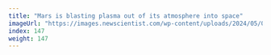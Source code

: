 ```yaml
---
title: "Mars is blasting plasma out of its atmosphere into space"
imageUrl: "https://images.newscientist.com/wp-content/uploads/2024/05/08155636/SEI_203195668.jpg?width=788"
index: 147
weight: 147
---
```


